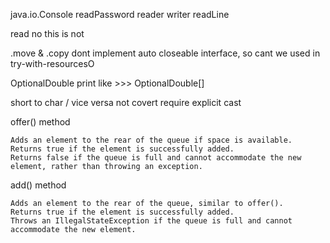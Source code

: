 java.io.Console
readPassword
reader
writer
readLine


read no this is not



.move & .copy dont implement auto closeable interface,  so cant we used in try-with-resourcesO




OptionalDouble print like >>>    OptionalDouble[<double value>]



short to char / vice versa not covert require explicit cast


offer() method

    Adds an element to the rear of the queue if space is available.
    Returns true if the element is successfully added.
    Returns false if the queue is full and cannot accommodate the new element, rather than throwing an exception.



add() method

    Adds an element to the rear of the queue, similar to offer().
    Returns true if the element is successfully added.
    Throws an IllegalStateException if the queue is full and cannot accommodate the new element.

